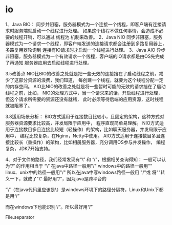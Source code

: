 # io
1、Java BIO：
同步并阻塞，服务器模式为一个连接一个线程，即客户端有连接请求时服务端就启动一个线程进行处理。
如果这个线程不做任何事情，会造成不必要的线程开销，可以通过 线程池 机制来改善。
2、Java NIO
同步非阻塞，服务器模式为一个请求一个线程，即客户端发送的连接请求都会注册到多路复用器上，
多路复用器轮询到 连接有IO请求时才启动一个线程进行处理。
3、Java AIO
异步非阻塞，服务器模式为一个有效请求一个线程，客户端的IO请求都是由OS先完成了再通知
服务器应用去启动线程进行处理。

3.5改善点
NIO比BIO的改善之处就是把一些无效的连接挡在了启动线程之前，减少了这部分资源的浪费，我们知道， 
每创建一个线程，就要为这个线程分配一定的内存空间。
AIO比NIO的改善之处就是将一些暂时可能的无效的请求挡在了启动线程之前，比如，
NIO的处理方式中，当一个请求来的话，开启线程进行处理，但这个请求所需要的资源还没有就绪，
此时必须等待后端的应用资源，这时线程就被阻塞了。

3.8适用场景分析：
BIO方式适用于连接数目比较小，且固定的架构，这种方式对服务器资源要求比较高，并发局限于应用中，
程序直观简单易理解。
NIO方式适用于连接数目多且连接比较短（轻操作）的架构，比如聊天服务器，并发局限于应用中，
编程比较复杂，在Nginx，Netty中使用。
AIO方式适用于连接数目多且连接比较长（重操作）的架构，比如相册服务器，充分调用OS参与并发操作，
编程复杂，JDK7开始支持。

4、对于文件的路径，我们经常发现有“\\” 和 “/”，根据相关查询得知：
一般可以认为“/” 的作用相当于 “\\”
在java中路径一般用"/"
windows中的路径一般用"\"
linux、unix中的路径一般用"/"
所以在java中写windows路径一般用  "/"或  将"\"转义一下，就成了"\\"
最好用“/”，因为java是跨平台的

“\”（在java代码里应该是\\）是windows环境下的路径分隔符，Linux和Unix下都是用“/”

而在windows下也能识别“/”。所以最好用“/”

File.separator
